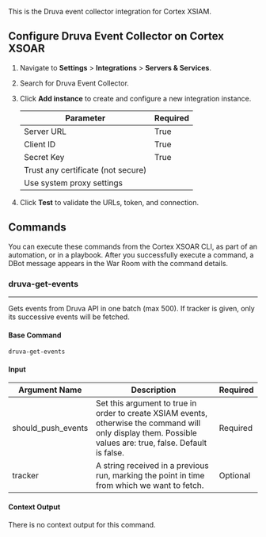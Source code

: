 This is the Druva event collector integration for Cortex XSIAM.

## Configure Druva Event Collector on Cortex XSOAR

1. Navigate to **Settings** > **Integrations** > **Servers & Services**.
2. Search for Druva Event Collector.
3. Click **Add instance** to create and configure a new integration instance.

    | **Parameter** | **Required** |
    | --- | --- |
    | Server URL | True |
    | Client ID | True |
    | Secret Key | True |
    | Trust any certificate (not secure) |  |
    | Use system proxy settings |  |

4. Click **Test** to validate the URLs, token, and connection.

## Commands

You can execute these commands from the Cortex XSOAR CLI, as part of an automation, or in a playbook.
After you successfully execute a command, a DBot message appears in the War Room with the command details.

### druva-get-events

***
Gets events from Druva API in one batch (max 500). If tracker is given, only its successive events will be fetched.

#### Base Command

`druva-get-events`

#### Input

| **Argument Name** | **Description** | **Required** |
| --- | --- | --- |
| should_push_events | Set this argument to true in order to create XSIAM events, otherwise the command will only display them. Possible values are: true, false. Default is false. | Required | 
| tracker | A string received in a previous run, marking the point in time from which we want to fetch. | Optional | 

#### Context Output

There is no context output for this command.
